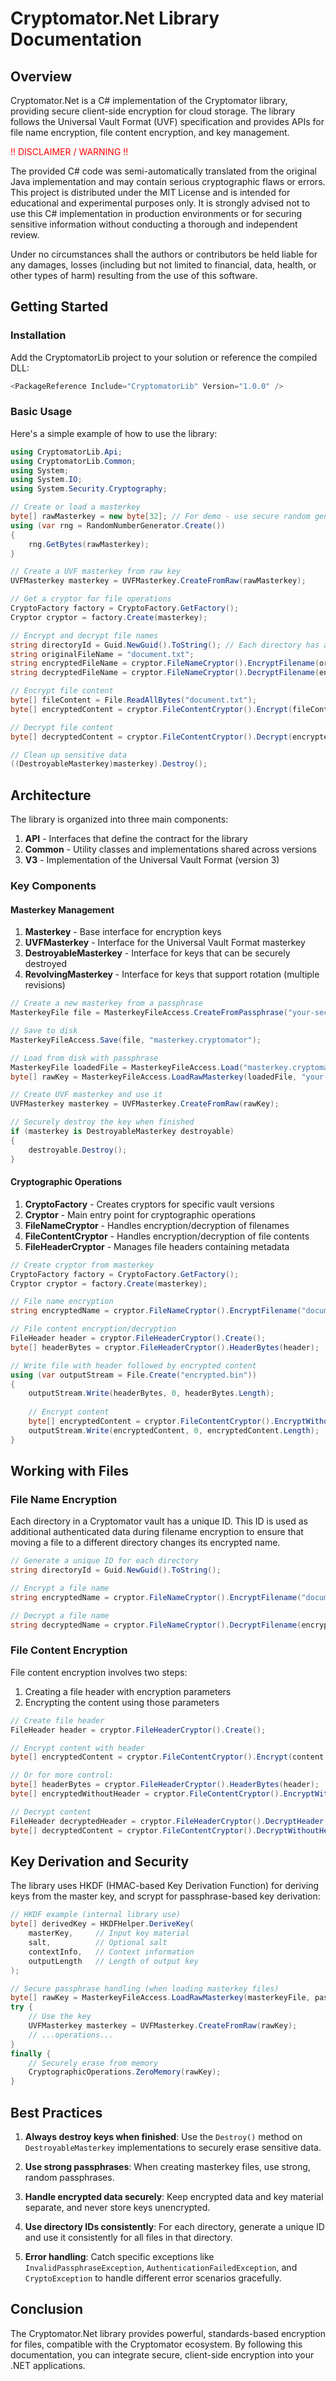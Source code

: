 # Cryptomator.Net Library Documentation

## Overview

Cryptomator.Net is a C# implementation of the Cryptomator library, providing secure client-side encryption for cloud storage. The library follows the Universal Vault Format (UVF) specification and provides APIs for file name encryption, file content encryption, and key management.

<p style="color:red;">!! DISCLAIMER / WARNING !!</p>

The provided C# code was semi-automatically translated from the original Java implementation and may contain serious cryptographic flaws or errors.
This project is distributed under the MIT License and is intended for educational and experimental purposes only.
It is strongly advised not to use this C# implementation in production environments or for securing sensitive information without conducting a thorough and independent review.

Under no circumstances shall the authors or contributors be held liable for any damages, losses (including but not limited to financial, data, health, or other types of harm) resulting from the use of this software.

## Getting Started

### Installation

Add the CryptomatorLib project to your solution or reference the compiled DLL:

```csharp
<PackageReference Include="CryptomatorLib" Version="1.0.0" />
```

### Basic Usage

Here's a simple example of how to use the library:

```csharp
using CryptomatorLib.Api;
using CryptomatorLib.Common;
using System;
using System.IO;
using System.Security.Cryptography;

// Create or load a masterkey
byte[] rawMasterkey = new byte[32]; // For demo - use secure random generation
using (var rng = RandomNumberGenerator.Create())
{
    rng.GetBytes(rawMasterkey);
}

// Create a UVF masterkey from raw key
UVFMasterkey masterkey = UVFMasterkey.CreateFromRaw(rawMasterkey);

// Get a cryptor for file operations
CryptoFactory factory = CryptoFactory.GetFactory();
Cryptor cryptor = factory.Create(masterkey);

// Encrypt and decrypt file names
string directoryId = Guid.NewGuid().ToString(); // Each directory has a unique ID
string originalFileName = "document.txt";
string encryptedFileName = cryptor.FileNameCryptor().EncryptFilename(originalFileName, directoryId);
string decryptedFileName = cryptor.FileNameCryptor().DecryptFilename(encryptedFileName, directoryId);

// Encrypt file content
byte[] fileContent = File.ReadAllBytes("document.txt");
byte[] encryptedContent = cryptor.FileContentCryptor().Encrypt(fileContent);

// Decrypt file content
byte[] decryptedContent = cryptor.FileContentCryptor().Decrypt(encryptedContent);

// Clean up sensitive data
((DestroyableMasterkey)masterkey).Destroy();
```

## Architecture

The library is organized into three main components:

1. **API** - Interfaces that define the contract for the library
2. **Common** - Utility classes and implementations shared across versions
3. **V3** - Implementation of the Universal Vault Format (version 3)

### Key Components

#### Masterkey Management

1. **Masterkey** - Base interface for encryption keys
2. **UVFMasterkey** - Interface for the Universal Vault Format masterkey
3. **DestroyableMasterkey** - Interface for keys that can be securely destroyed
4. **RevolvingMasterkey** - Interface for keys that support rotation (multiple revisions)

```csharp
// Create a new masterkey from a passphrase
MasterkeyFile file = MasterkeyFileAccess.CreateFromPassphrase("your-secure-passphrase");

// Save to disk
MasterkeyFileAccess.Save(file, "masterkey.cryptomator");

// Load from disk with passphrase
MasterkeyFile loadedFile = MasterkeyFileAccess.Load("masterkey.cryptomator");
byte[] rawKey = MasterkeyFileAccess.LoadRawMasterkey(loadedFile, "your-secure-passphrase");

// Create UVF masterkey and use it
UVFMasterkey masterkey = UVFMasterkey.CreateFromRaw(rawKey);

// Securely destroy the key when finished
if (masterkey is DestroyableMasterkey destroyable)
{
    destroyable.Destroy();
}
```

#### Cryptographic Operations

1. **CryptoFactory** - Creates cryptors for specific vault versions
2. **Cryptor** - Main entry point for cryptographic operations
3. **FileNameCryptor** - Handles encryption/decryption of filenames
4. **FileContentCryptor** - Handles encryption/decryption of file contents
5. **FileHeaderCryptor** - Manages file headers containing metadata

```csharp
// Create cryptor from masterkey
CryptoFactory factory = CryptoFactory.GetFactory();
Cryptor cryptor = factory.Create(masterkey);

// File name encryption
string encryptedName = cryptor.FileNameCryptor().EncryptFilename("document.txt", directoryId);

// File content encryption/decryption
FileHeader header = cryptor.FileHeaderCryptor().Create();
byte[] headerBytes = cryptor.FileHeaderCryptor().HeaderBytes(header);

// Write file with header followed by encrypted content
using (var outputStream = File.Create("encrypted.bin"))
{
    outputStream.Write(headerBytes, 0, headerBytes.Length);
    
    // Encrypt content
    byte[] encryptedContent = cryptor.FileContentCryptor().EncryptWithoutHeader(content, header);
    outputStream.Write(encryptedContent, 0, encryptedContent.Length);
}
```

## Working with Files

### File Name Encryption

Each directory in a Cryptomator vault has a unique ID. This ID is used as additional authenticated data during filename encryption to ensure that moving a file to a different directory changes its encrypted name.

```csharp
// Generate a unique ID for each directory
string directoryId = Guid.NewGuid().ToString();

// Encrypt a file name
string encryptedName = cryptor.FileNameCryptor().EncryptFilename("document.txt", directoryId);

// Decrypt a file name
string decryptedName = cryptor.FileNameCryptor().DecryptFilename(encryptedName, directoryId);
```

### File Content Encryption

File content encryption involves two steps:
1. Creating a file header with encryption parameters
2. Encrypting the content using those parameters

```csharp
// Create file header
FileHeader header = cryptor.FileHeaderCryptor().Create();

// Encrypt content with header
byte[] encryptedContent = cryptor.FileContentCryptor().Encrypt(content, header);

// Or for more control:
byte[] headerBytes = cryptor.FileHeaderCryptor().HeaderBytes(header);
byte[] encryptedWithoutHeader = cryptor.FileContentCryptor().EncryptWithoutHeader(content, header);

// Decrypt content
FileHeader decryptedHeader = cryptor.FileHeaderCryptor().DecryptHeader(headerBytes);
byte[] decryptedContent = cryptor.FileContentCryptor().DecryptWithoutHeader(encryptedWithoutHeader, decryptedHeader);
```

## Key Derivation and Security

The library uses HKDF (HMAC-based Key Derivation Function) for deriving keys from the master key, and scrypt for passphrase-based key derivation:

```csharp
// HKDF example (internal library use)
byte[] derivedKey = HKDFHelper.DeriveKey(
    masterKey,     // Input key material
    salt,          // Optional salt
    contextInfo,   // Context information
    outputLength   // Length of output key
);

// Secure passphrase handling (when loading masterkey files)
byte[] rawKey = MasterkeyFileAccess.LoadRawMasterkey(masterkeyFile, passphrase);
try {
    // Use the key
    UVFMasterkey masterkey = UVFMasterkey.CreateFromRaw(rawKey);
    // ...operations...
}
finally {
    // Securely erase from memory
    CryptographicOperations.ZeroMemory(rawKey);
}
```

## Best Practices

1. **Always destroy keys when finished**: Use the `Destroy()` method on `DestroyableMasterkey` implementations to securely erase sensitive data.

2. **Use strong passphrases**: When creating masterkey files, use strong, random passphrases.

3. **Handle encrypted data securely**: Keep encrypted data and key material separate, and never store keys unencrypted.

4. **Use directory IDs consistently**: For each directory, generate a unique ID and use it consistently for all files in that directory.

5. **Error handling**: Catch specific exceptions like `InvalidPassphraseException`, `AuthenticationFailedException`, and `CryptoException` to handle different error scenarios gracefully.

## Conclusion

The Cryptomator.Net library provides powerful, standards-based encryption for files, compatible with the Cryptomator ecosystem. By following this documentation, you can integrate secure, client-side encryption into your .NET applications.
